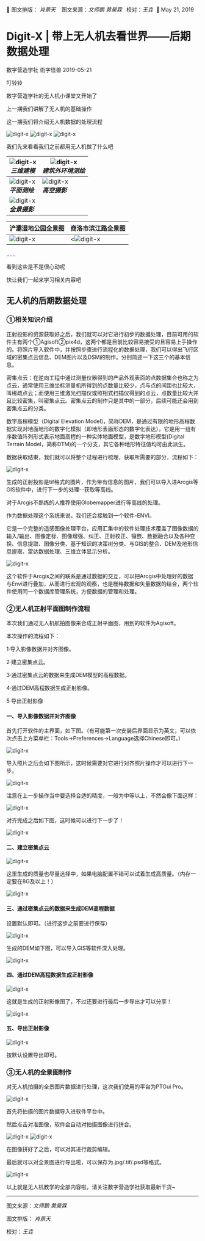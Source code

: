 🐞 图文排版： *肖景天* &nbsp;&nbsp; 图文来源：*文师鹏  黄昊霖*&nbsp;&nbsp; 校对：*王垚*&nbsp;&nbsp;📅 May 21, 2019
# Digit-X | 带上无人机去看世界——后期数据处理
 数字营造学社 術字怪兽 2019-05-21

叮铃铃

数字营造学社的无人机小课堂又开始了

上一期我们讲解了无人机的基础操作

这一期我们将介绍无人机数据的处理流程

<img src="./imgs_/take_aDrone_toSee_theWorld_postDataProcessing/1.gif" height="auto" width="auto"  title="digit-x">

<img src="./imgs_/take_aDrone_toSee_theWorld_postDataProcessing/2.gif" height="auto" width="auto"  title="digit-x">


<img src="./imgs_/take_aDrone_toSee_theWorld_postDataProcessing/3.webp" height="auto" width="auto"  title="digit-x">


我们先来看看我们之前都用无人机做了什么吧

| <img src="./imgs_/take_aDrone_toSee_theWorld_postDataProcessing/4.gif" height="auto" width="auto"  title="digit-x">  </br> <em>**三维建模**</em>|<img src="./imgs_/take_aDrone_toSee_theWorld_postDataProcessing/5.gif" height="auto" width="auto"  title="digit-x"> </br><em>**建筑外环境测绘**</em> |
|------------ | -------------|
|<img src="./imgs_/take_aDrone_toSee_theWorld_postDataProcessing/6.webp" height="auto" width="auto"  title="digit-x">  </br><em>**平面测绘**</em> |<img src="./imgs_/take_aDrone_toSee_theWorld_postDataProcessing/7.webp" height="auto" width="auto"  title="digit-x"></br><em>**高空摄影**</em>|
|<img src="./imgs_/take_aDrone_toSee_theWorld_postDataProcessing/8.webp" height="auto" width="auto"  title="digit-x"></br><em>**全景摄影**</em>||



|浐灞湿地公园全景图|商洛市滨江路全景图|
|------------ | -------------|
|<img src="./imgs_/take_aDrone_toSee_theWorld_postDataProcessing/9.webp" height="auto" width="auto"  title="digit-x">| <<img src="./imgs_/take_aDrone_toSee_theWorld_postDataProcessing/10.webp" height="auto" width="auto"  title="digit-x">|

......


看到这些是不是很心动呢

快让我们一起来学习相关内容吧

## 无人机的后期数据处理

### ①相关知识介绍

正射投影的资源获取好之后，我们就可以对它进行初步的数据处理，目前可用的软件主有两个①Agisoft②pix4d，这两个都是目前比较容易接受的且容易上手操作的。将照片导入软件中，并按照步骤进行流程化的数据处理，我们可以得出飞行区域的密集点云信息、DEM图片以及DSM的制作。分别简述一下这三个的基本信息。

密集点云：在逆向工程中通过测量仪器得到的产品外观表面的点数据集合也称之为点云，通常使用三维坐标测量机所得到的点数量比较少，点与点的间距也比较大，叫稀疏点云；而使用三维激光扫描仪或照相式扫描仪得到的点云，点数量比较大并且比较密集，叫密集点云。密集点云的制作只是其中的一部分，后续可能还会用到密集点云的分类。

数字高程模型（Digital Elevation Model)，简称DEM，是通过有限的地形高程数据实现对地面地形的数字化模拟（即地形表面形态的数字化表达），它是用一组有序数值阵列形式表示地面高程的一种实体地面模型，是数字地形模型(Digital Terrain Model，简称DTM)的一个分支，其它各种地形特征值均可由此派生。

数据获取结束，我们就可以将整个过程进行梳理，获取所需要的部分，流程如下：

<img src="./imgs_/take_aDrone_toSee_theWorld_postDataProcessing/11.webp" height="auto" width="auto"  title="digit-x">

生成的正射投影是tif格式的图片，作为带有信息的图片，我们可以导入进Arcgis等GIS软件中，进行下一步的处理--获取等高线。

对于Arcgis不熟练的人推荐使用Globemapper进行等高线的处理。

作为数据处理这个系统来说，我们还会接触到一个软件-ENVI。

它是一个完整的遥感图像处理平台，应用汇集中的软件处理技术覆盖了图像数据的输入/输出、图像定标、图像增强、纠正、正射校正、镶嵌、数据融合以及各种变换、信息提取、图像分类、基于知识的决策树分类、与GIS的整合、DEM及地形信息提取、雷达数据处理、三维立体显示分析。

<img src="./imgs_/take_aDrone_toSee_theWorld_postDataProcessing/12.webp" height="auto" width="auto"  title="digit-x">

这个软件于Arcgis之间的联系是通过数据的交互，可以把Arcgis中处理好的数据与Envi进行叠加，从而进行宏观的观察，也是栅格数据和矢量数据的结合，两个软件使用同一个数据库管理系统，方便数据的管理和处理。

### ②无人机正射平面图制作流程

本次我们通过无人机航拍图像来合成正射平面图，用到的软件为Agisoft。

本次操作的流程如下：

1·导入影像数据并对齐图像。

2·建立密集点云。

3·通过密集点云的数据来生成DEM模型的高程数据。

4·通过DEM高程数据生成正射影像。

5·导出正射影像

#### 一、导入影像数据并对齐图像

首先打开软件的主界面，如下图。（有可能第一次安装后界面显示为英文，可以依次点击上方菜单栏：Tools→Preferences→Language选择Chinese即可。）

<img src="./imgs_/take_aDrone_toSee_theWorld_postDataProcessing/13.webp" height="auto" width="auto"  title="digit-x">


导入照片之后会如下图所示，这时候需要对它进行对齐照片操作才可以进行下一步。

<img src="./imgs_/take_aDrone_toSee_theWorld_postDataProcessing/14.webp" height="auto" width="auto"  title="digit-x">

注意在上一步操作当中要选择合适的精度，一般为中等以上，不然会像下面这样：

<img src="./imgs_/take_aDrone_toSee_theWorld_postDataProcessing/15.webp" height="auto" width="auto"  title="digit-x">

对齐完成之后如下图，这时候可以进行下一步了！

<img src="./imgs_/take_aDrone_toSee_theWorld_postDataProcessing/16.webp" height="auto" width="auto"  title="digit-x">

#### 二、建立密集点云

<img src="./imgs_/take_aDrone_toSee_theWorld_postDataProcessing/17.webp" height="auto" width="auto"  title="digit-x">

这里生成的质量也尽量选择中，如果电脑配置不错可以试着生成高质量。（内存一定要在8G及以上！）

<img src="./imgs_/take_aDrone_toSee_theWorld_postDataProcessing/18.webp" height="auto" width="auto"  title="digit-x">


#### 三、通过密集点云的数据来生成DEM高程数据


设置默认即可。（进行这步之前要进行保存）

<img src="./imgs_/take_aDrone_toSee_theWorld_postDataProcessing/19.webp" height="auto" width="auto"  title="digit-x">


生成的DEM如下图，可以导入GIS等软件深入处理。

<img src="./imgs_/take_aDrone_toSee_theWorld_postDataProcessing/20.webp" height="auto" width="auto"  title="digit-x">

#### 四、通过DEM高程数据生成正射影像

<img src="./imgs_/take_aDrone_toSee_theWorld_postDataProcessing/21.webp" height="auto" width="auto"  title="digit-x">

这就是生成的正射影像图了，不过还要进行最后一步导出才可以分享！

<img src="./imgs_/take_aDrone_toSee_theWorld_postDataProcessing/22.webp" height="auto" width="auto"  title="digit-x">


#### 五、导出正射影像

<img src="./imgs_/take_aDrone_toSee_theWorld_postDataProcessing/23.webp" height="auto" width="auto"  title="digit-x">

按默认设置导出即可。

### ③无人机的全景图制作

对无人机拍摄的全景图片数据进行处理，这次我们使用的平台为PTGui Pro。

<img src="./imgs_/take_aDrone_toSee_theWorld_postDataProcessing/24.webp" height="auto" width="auto"  title="digit-x">

首先将拍摄的图片数据导入进软件平台中。

然后点击对准图像，软件会自动对拍摄图像进行拼合。

<img src="./imgs_/take_aDrone_toSee_theWorld_postDataProcessing/25.webp" height="auto" width="auto"  title="digit-x">

<img src="./imgs_/take_aDrone_toSee_theWorld_postDataProcessing/26.webp" height="auto" width="auto"  title="digit-x">

在图像拼好了之后，可以对其进行裁剪编辑。

最后就可以对全景图进行导出啦，可以保存为.jpg/.tif/.psd等格式。

<img src="./imgs_/take_aDrone_toSee_theWorld_postDataProcessing/27.webp" height="auto" width="auto"  title="digit-x">

以上就是无人机教学的全部内容啦，请关注数字营造学社获取最新干货~


-----


图文来源：*文师鹏  黄昊霖*

图文排版： *肖景天*

校对：*王垚*
